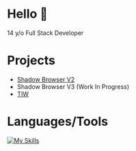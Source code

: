 # Hello 👋
14 y/o Full Stack Developer

# Projects
- [Shadow Browser V2](https://phantom.lol)
- Shadow Browser V3 (Work In Progress)
- [TIW](https://starttiw.org)
  
# Languages/Tools
[![My Skills](https://skillicons.dev/icons?i=html,css,js,python,nodejs,replit,vscode)](https://skillicons.dev) 
